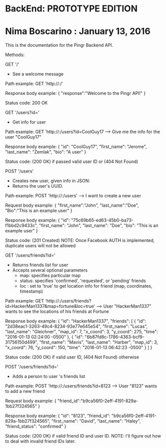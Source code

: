 # BackEnd: PROTOTYPE EDITION
# Nima Boscarino : January 13, 2016

This is the documentation for the Pingr Backend API.

Methods:

GET '/'
  - See a welcome message
  
  Path example:
    GET 'http://<hostname>:<port>/'

  Response body example:
    {
      "response":"Welcome to the Pingr API!"
    }

  Status code: 200 OK

GET '/users?id=<id>'
  - Get info for user <id>
  
  Path example:
    GET 'http://<hostname>:<port>/users?id=CoolGuy17
    --> Give me the info for the user "CoolGuy17"

  Response body example:
    {
      "id": "CoolGuy17",
      "first_name": "Jerome",
      "last_name": "Zemlak",
      "bio": "A user"
    }

  Status code: (200 OK) if passed valid user ID  or (404 Not Found)

POST '/users'
  - Creates new user, given info in JSON:
  - Returns the user's UUID.

  Path example:
    POST 'http://<hostname>:<port>/users'
    --> I want to create a new user
  
  Request body example:
    {
      "first_name":"John",
      "last_name":"Doe",
      "Bio":"This is an example user"
    }

  Response body example:
    {
      "id": "75c69b65-ed63-45b0-ba73-f1bbd2c9433c",
      "first_name": "John",
      "last_name": "Doe",
      "bio": "This is an example user"
    }
  
  Status code: (201 Created)
  NOTE: Once Facebook AUTH is implemented, duplicate users will not be allowed

GET '/users/friends?id=<id>'
  - Returns friends list for user <id>
  - Accepts several optional parameters
    - map: specifies particular map
    - status: specifies 'confirmed', 'requested', or 'pending' friends
    - loc : set to 'true' to get location info for friend (map, coordinates, timestamp)

  Path example:
    GET 'http://<hostname>:<port>/users/friends?id=HackerMan1337&map=fortune&loc=true'
    --> User "HackerMan1337" wants to see the locations of his friends at Fortune

  Response body example:
    {
      "id": "HackerMan1337",
      "friends": [
        {
          "id": "2d38eac1-3263-49c4-8234-93e77e645e54",
          "first_name": "Lucas",
          "last_name": "Gleichner",
          "map_id": 7,
          "x_coord": 3,
          "y_coord": 275,
          "time": "2016-01-13 02:24:00 -0500"
        },
        {
          "id": "6b87fd8c-1786-4363-bcf9-31756150d499",
          "first_name": "Mavis",
          "last_name": "Harber",
          "map_id": 3,
          "x_coord": 76,
          "y_coord": 150,
          "time": "2016-01-13 06:42:23 -0500"
        }
      ] 
    }

  Status code: (200 OK) if valid user ID, (404 Not Found) otherwise

POST '/users/friends?id=<id>'
  - Adds a person to user <id>'s friends list

  Path example:
    POST 'http://<hostname>:<port>/users/friends?id=8123
    --> User "8123" wants to add a new friend
  
  Request body example:
    {
      "friend_id":"b9ca56f0-2eff-4191-829a-1bb27f324565"
    }

  Response body example:
  {
    "id": "8123",
    "friend_id": "b9ca56f0-2eff-4191-829a-1bb27f324565",
    "first_name": "David",
    "last_name": "Haley",
    "friend_status": "confirmed"
  }

  Status code: (200 OK) if valid friend ID and user ID.
  NOTE: I'll figure out how to deal with invalid friend IDs later.
